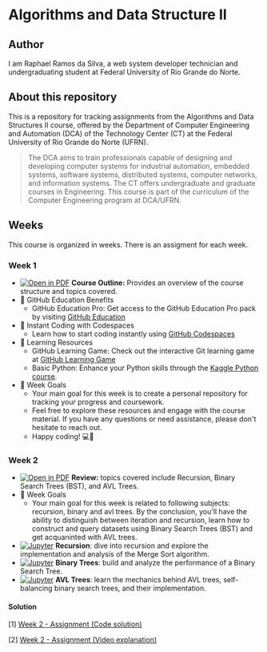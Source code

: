 # Algorithms and Data Structure II

## Author

I am Raphael Ramos da Silva, a web system developer technician and undergraduating student at Federal University of Rio Grande do Norte.

## About this repository

This is a repository for tracking assignments from the Algorithms and Data Structures II course, offered by the Department of Computer Engineering and Automation (DCA) of the Technology Center (CT) at the Federal University of Rio Grande do Norte (UFRN).

> The DCA aims to train professionals capable of designing and developing computer systems for industrial automation, embedded systems, software systems, distributed systems, computer networks, and information systems. The CT offers undergraduate and graduate courses in Engineering. This course is part of the curriculum of the Computer Engineering program at DCA/UFRN.

## Weeks

This course is organized in weeks. There is an assigment for each week.

### Week 1

- [![Open in PDF](https://img.shields.io/badge/-PDF-EC1C24?style=flat-square&logo=adobeacrobatreader)](https://github.com/ivanovitchm/datastructure/tree/main/lessons/week_01/Week_01.pdf) **Course Outline:** Provides an overview of the course structure and topics covered.
-  🎉 GitHub Education Benefits
    - GitHub Education Pro: Get access to the GitHub Education Pro pack by visiting [GitHub Education](https://education.github.com/pack)
- 🚀 Instant Coding with Codespaces
    - Learn how to start coding instantly using [GitHub Codespaces](https://learn.microsoft.com/pt-pt/training/student-hub/github-codespaces-for-students)
- 📖 Learning Resources 
    - GitHub Learning Game: Check out the interactive Git learning game at [GitHub Learning Game](https://learngitbranching.js.org/)
    - Basic Python: Enhance your Python skills through the [Kaggle Python course](https://www.kaggle.com/learn/python).
- 🎯 Week Goals 
    - Your main goal for this week is to create a personal repository for tracking your progress and coursework.
    - Feel free to explore these resources and engage with the course material. If you have any questions or need assistance, please don't hesitate to reach out.
    - Happy coding! 💻🚀

### Week 2

- [![Open in PDF](https://img.shields.io/badge/-PDF-EC1C24?style=flat-square&logo=adobeacrobatreader)](https://github.com/ivanovitchm/datastructure/tree/main/lessons/week_02/week_02.pdf) **Review:** topics covered include Recursion, Binary Search Trees (BST), and AVL Trees.
- 🎯 Week Goals 
    - Your main goal for this week is related to following subjects: recursion, binary and avl trees. By the conclusion, you'll have the ability to distinguish between iteration and recursion, learn how to construct and query datasets using Binary Search Trees (BST) and get acquaninted with AVL trees.
- [![Jupyter](https://img.shields.io/badge/-Notebook-191A1B?style=flat-square&logo=jupyter)](https://github.com/ivanovitchm/datastructure/tree/main/lessons/week_02/Recursion.ipynb) **Recursion**: dive into recursion and explore the implementation and analysis of the Merge Sort algorithm.
- [![Jupyter](https://img.shields.io/badge/-Notebook-191A1B?style=flat-square&logo=jupyter)](https://github.com/ivanovitchm/datastructure/tree/main/lessons/week_02/Binary_Trees.ipynb) **Binary Trees**: build and analyze the performance of a Binary Search Tree.
- [![Jupyter](https://img.shields.io/badge/-Notebook-191A1B?style=flat-square&logo=jupyter)](https://github.com/ivanovitchm/datastructure/tree/main/lessons/week_02/avl.ipynb) **AVL Trees**: learn the mechanics behind AVL trees, self-balancing binary search trees, and their implementation.

#### Solution

[1] [Week 2 - Assignment (Code solution)](https://github.com/raphaelramosds/aedii/tree/main/week-2)

[2] [Week 2 - Assignment (Video explanation)](https://drive.google.com/file/d/15egepXTmXVN1MoWfwJCxn4mJB1PiDeSu/view)